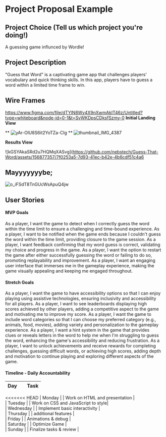 # Project Proposal Example

## Project Choice (Tell us which project you're doing!)

A guessing game influnced by Wordle!

## Project Description 
"Guess that Word" is a captivating game app that challenges players' vocabulary and quick thinking skills. In this app, players have to guess a word within a limited time frame to win.  

## Wire Frames
https://www.figma.com/file/dTYlN8Wy4X9nXwmAkIT46z/Untitled?type=whiteboard&node-id=0-1&t=SvWKDpsCDksfSzmy-0
**Initial Landing View**

**
![yAr-OlU8S6it2YoTZa-CIg](https://github.com/nebstech/Guess-That-Word/assets/156877357/a94f4dc0-7d07-4b53-b70f-660a14a5c5b5)
**
![thumbnail_IMG_4387](https://github.com/nebstech/Guess-That-Word/assets/156877357/8d93531b-d774-406e-bfb9-8d178a9a58a3)


**Results View**

![kGSYAkaSRd2u7HQMqXASvg](https://github.com/nebstech/Guess-That-Word/assets/156877357/7f0253a5-7d93-41ec-b42e-4b6cdf51c4a6

## Mayyyyyyybe;

![o_iFSdT8TnGUcWsApuQ4jw](https://github.com/nebstech/Guess-That-Word/assets/156877357/955d5bfd-cd22-437d-98c7-001bd12da06c)

## User Stories

#### MVP Goals

As a player, I want the game to detect when I correctly guess the word within the time limit to ensure a challenging and time-bound experience.
As a player, I want to be notified when the game ends because I couldn't guess the word within the time limit, providing closure to the game session.
As a player, I want feedback confirming that my word guess is correct, validating my choice and progress in the game.
As a player, I want the option to restart the game after either successfully guessing the word or failing to do so, promoting replayability and improvement.
As a player, I want an engaging user interface that immerses me in the gameplay experience, making the game visually appealing and keeping me engaged throughout. 

#### Stretch Goals

As a player, I want the game to have accessibility options so that I can enjoy playing using assistive technologies, ensuring inclusivity and accessibility for all players.
As a player, I want to see leaderboards displaying high scores achieved by other players, adding a competitive aspect to the game and motivating me to improve my score.
As a player, I want the game to include word categories so that I can choose my preferred category (e.g., animals, food, movies), adding variety and personalization to the gameplay experience.
As a player, I want a hint system in the game that provides clues or reveals letters in the word to help me when I'm struggling to guess the word, enhancing the game's accessibility and reducing frustration.
As a player, I want to unlock achievements and receive rewards for completing challenges, guessing difficult words, or achieving high scores, adding depth and motivation to continue playing and exploring different aspects of the game.


#### Timeline - Daily Accountability

| Day        |   | Task                               |
|------------|---|------------------------------------|
<<<<<<< HEAD
| Monday     |   | Work on HTML and presentation      |          
| Tuesday    |   | Work on CSS and JavaScript to style|          
| Wednesday  |   | Implement basic interactivity      |          
| Thursday   |   | additional features                |          
| Friday     |   | Animations & debug                 |          
| Saturday   |   | Optimize Game                      |          
| Sunday     |   | Finalize tasks & review            |          

